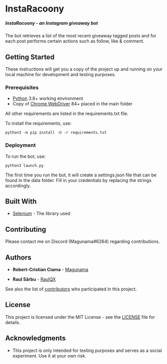 # InstaRacoony

##### InstaRacoony - an Instagram giveaway bot 

The bot retrieves a list of the most recent giveaway tagged posts and for each post performs certain actions such as follow, like & comment.

## Getting Started

These instructions will get you a copy of the project up and running on your local machine for development and testing purposes. 

### Prerequisites

* [Python](https://www.python.org/downloads/) 3.8+ working environment
* Copy of [Chrome WebDriver](https://chromedriver.chromium.org/downloads) 84+ placed in the main folder

All other requirements are listed in the requirements.txt file.

To install the requirements, use:
```
python3 -m pip install -U -r requirements.txt
```

### Deployment
 
To run the bot, use:

```
python3 launch.py
```

The first time you run the bot, it will create a settings.json file that can be found in the data folder.
Fill in your credentials by replacing the strings accordingly.

## Built With

* [Selenium](https://github.com/SeleniumHQ/selenium/tree/trunk/py) - The library used

## Contributing

Please contact me on Discord (Magunama#6264) regarding contributions.

## Authors

* **Robert-Cristian Ciama** - [Magunama](https://github.com/Magunama)

* **Raul Sârbu** - [RaulQX](https://github.com/RaulQX)

See also the list of [contributors](https://github.com/Magunama/giveaway-insta-racoony/graphs/contributors) who participated in this project.

## License

This project is licensed under the MIT License - see the [LICENSE](LICENSE.md) file for details.

## Acknowledgments

* This project is only intended for testing purposes and serves as a social experiment. Use it at your own risk.
